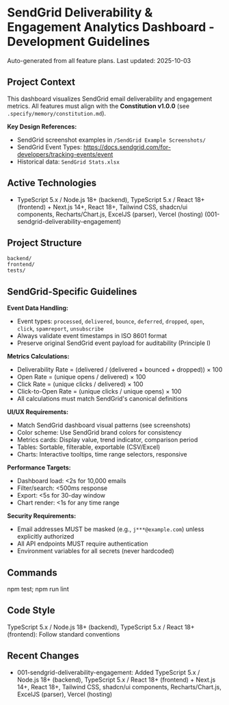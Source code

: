 ﻿# SendGrid Deliverability & Engagement Analytics Dashboard - Development Guidelines

Auto-generated from all feature plans. Last updated: 2025-10-03

## Project Context

This dashboard visualizes SendGrid email deliverability and engagement metrics. All features must align with the **Constitution v1.0.0** (see `.specify/memory/constitution.md`).

**Key Design References:**
- SendGrid screenshot examples in `/SendGrid Example Screenshots/`
- SendGrid Event Types: https://docs.sendgrid.com/for-developers/tracking-events/event
- Historical data: `SendGrid Stats.xlsx`

## Active Technologies
- TypeScript 5.x / Node.js 18+ (backend), TypeScript 5.x / React 18+ (frontend) + Next.js 14+, React 18+, Tailwind CSS, shadcn/ui components, Recharts/Chart.js, ExcelJS (parser), Vercel (hosting) (001-sendgrid-deliverability-engagement)

## Project Structure
```
backend/
frontend/
tests/
```

## SendGrid-Specific Guidelines

**Event Data Handling:**
- Event types: `processed`, `delivered`, `bounce`, `deferred`, `dropped`, `open`, `click`, `spamreport`, `unsubscribe`
- Always validate event timestamps in ISO 8601 format
- Preserve original SendGrid event payload for auditability (Principle I)

**Metrics Calculations:**
- Deliverability Rate = (delivered / (delivered + bounced + dropped)) × 100
- Open Rate = (unique opens / delivered) × 100
- Click Rate = (unique clicks / delivered) × 100
- Click-to-Open Rate = (unique clicks / unique opens) × 100
- All calculations must match SendGrid's canonical definitions

**UI/UX Requirements:**
- Match SendGrid dashboard visual patterns (see screenshots)
- Color scheme: Use SendGrid brand colors for consistency
- Metrics cards: Display value, trend indicator, comparison period
- Tables: Sortable, filterable, exportable (CSV/Excel)
- Charts: Interactive tooltips, time range selectors, responsive

**Performance Targets:**
- Dashboard load: <2s for 10,000 emails
- Filter/search: <500ms response
- Export: <5s for 30-day window
- Chart render: <1s for any time range

**Security Requirements:**
- Email addresses MUST be masked (e.g., `j***@example.com`) unless explicitly authorized
- All API endpoints MUST require authentication
- Environment variables for all secrets (never hardcoded)

## Commands
npm test; npm run lint

## Code Style
TypeScript 5.x / Node.js 18+ (backend), TypeScript 5.x / React 18+ (frontend): Follow standard conventions

## Recent Changes
- 001-sendgrid-deliverability-engagement: Added TypeScript 5.x / Node.js 18+ (backend), TypeScript 5.x / React 18+ (frontend) + Next.js 14+, React 18+, Tailwind CSS, shadcn/ui components, Recharts/Chart.js, ExcelJS (parser), Vercel (hosting)

<!-- MANUAL ADDITIONS START -->
<!-- MANUAL ADDITIONS END -->